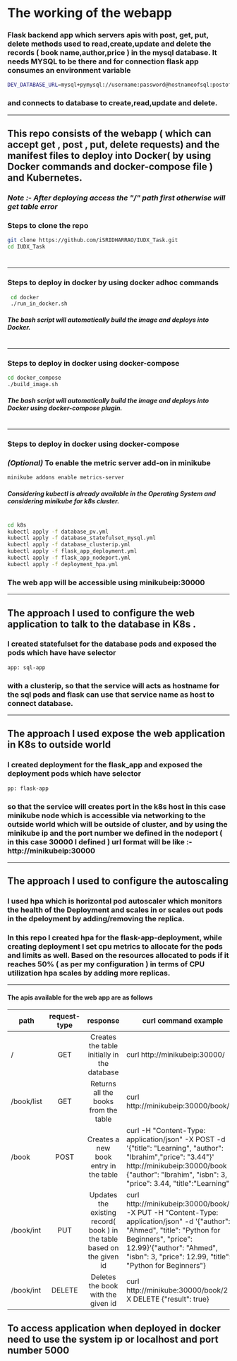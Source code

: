 # The working of the webapp
### Flask backend app which servers apis with post, get, put, delete methods used to read,create,update and delete the records ( book name,author,price ) in the mysql database. It needs MYSQL to be there and for connection flask app consumes an environment variable 
```sh
DEV_DATABASE_URL=mysql+pymysql://username:password@hostnameofsql:postofthecontainer/databasename
```
### and connects to database to create,read,update and delete.
---
## This repo consists of the webapp ( which can accept get , post , put, delete requests) and the manifest files to deploy into Docker( by using Docker commands and docker-compose file ) and Kubernetes.
 ### _Note :- After deploying access the "/" path first otherwise will get table error_
### Steps to clone the repo
```sh
git clone https://github.com/iSRIDHARRAO/IUDX_Task.git
cd IUDX_Task
```
#
---
### Steps to deploy in docker by using docker adhoc commands
```sh
 cd docker
 ./run_in_docker.sh
``` 
##### The bash script will automatically build the image and deploys into Docker.
#
---
### Steps to deploy in docker using docker-compose

```sh
cd docker_compose
./build_image.sh
```
##### The bash script will automatically build the image and deploys into Docker using docker-compose plugin.
#
---
### Steps to deploy in docker using docker-compose

### _(Optional)_ To enable the metric server add-on in minikube
```sh
minikube addons enable metrics-server
```

##### Considering kubectl is already available in the Operating System and considering minikube for k8s cluster.
#
```sh
cd k8s
kubectl apply -f database_pv.yml
kubectl apply -f database_statefulset_mysql.yml
kubectl apply -f database_clusterip.yml
kubectl apply -f flask_app_deployment.yml
kubectl apply -f flask_app_nodeport.yml
kubectl apply -f deployment_hpa.yml
```
### The web app will be accessible using minikubeip:30000  
---
## The approach I used to configure  the web application to talk to the database in K8s .
### I created statefulset for the database pods and exposed the pods which have have selector 
```sh
app: sql-app
```
### with a clusterip, so that the service will acts as hostname for the sql pods and flask can use that service name as host to connect database.
---
## The approach I used expose the web application in K8s to outside world
### I created deployment for the flask_app and exposed the deployment pods which have selector 
```sh
pp: flask-app
```
### so that the service will creates port in the k8s host in this case minikube node which is accessible via networking to the outside world which will be outside of cluster, and by using the minikube ip and the port number we defined in the nodeport ( in this case 30000 I defined ) url format will be like :-  http://minikubeip:30000
---
## The approach I used to configure the autoscaling 
### I used hpa which is horizontal pod autoscaler which monitors the health of the Deployment and scales in or scales out pods in the dpeloyment by adding/removing the replica.
### In this repo I created hpa for the flask-app-deployment, while creating deployment I set cpu metrics to allocate for the pods and limits as well. Based on the resources allocated to pods if it reaches 50% ( as per my configuration ) in terms of CPU utilization hpa scales by adding more replicas.
---


#### The apis available for the web app are as follows

| path | request-type | response | curl command example |
|------|:------------:|:----------:|--------------------|
|  /   |   GET        | Creates the table initially in the database | curl http://minikubeip:30000/ |
| /book/list| GET | Returns all the books from the table | curl http://minikubeip:30000/book/list  |
| /book | POST |Creates a new book entry in the table |curl -H "Content-Type: application/json" -X POST -d '{"title": "Learning", "author": "Ibrahim","price": "3.44"}' http://minikubeip:30000/book {"author": "Ibrahim", "isbn": 3, "price": 3.44, "title":"Learning"} |
|/book/int|PUT|Updates the existing record( book ) in the table based on the given id |curl http://minikubeip:30000/book/3 -X PUT -H "Content-Type: application/json" -d '{"author": "Ahmed", "title": "Python for Beginners", "price": 12.99}'{"author": "Ahmed", "isbn": 3, "price": 12.99, "title": "Python for Beginners"}|
|/book/int|DELETE|Deletes the book with the given id|curl http://minikube:30000/book/2 -X DELETE {"result": true} |
## To access application when deployed in docker need to use the system ip or localhost and port number 5000
